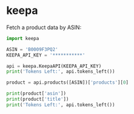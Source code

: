 # keepa

Fetch a product data by ASIN:

``` python
import keepa

ASIN = 'B0009F3PQ2'
KEEPA_API_KEY = '***********'

api = keepa.KeepaAPI(KEEPA_API_KEY)
print('Tokens Left:', api.tokens_left())

product = api.products([ASIN])['products'][0]

print(product['asin'])
print(product['title'])
print('Tokens Left:', api.tokens_left())
```
